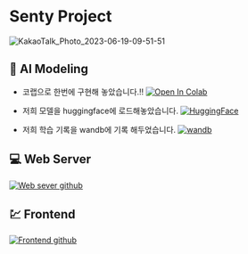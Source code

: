 # **Senty Project**

![KakaoTalk_Photo_2023-06-19-09-51-51](https://github.com/h06-Cpy/inisw-8/assets/106899647/2278412a-0867-4a30-9952-db8959686ac2)

<!--
<p align="center">
<img width="502" alt="image" src="https://github.com/h06-Cpy/inisw-8/assets/106899647/2bd2c49e-9971-4f32-8fbd-7887935d6829">
</p>
-->

## 🤖 AI Modeling

- 코랩으로 한번에 구현해 놓았습니다.!! 
[![Open In Colab](https://colab.research.google.com/assets/colab-badge.svg)](https://drive.google.com/file/d/1KtYeBYy3nYnWO9lgUkJio5tN4t__u_P5/view?usp=sharing)

- 저희 모델을 huggingface에 로드해놓았습니다.
[![HuggingFace](https://img.shields.io/badge/%F0%9F%A4%97-Models%20on%20Hub-yellow)](https://huggingface.co/ugiugi)

- 저희 학습 기록을 wandb에 기록 해두었습니다.
[![wandb](https://raw.githubusercontent.com/wandb/assets/main/wandb-github-badge-gradient.svg)](https://wandb.ai/inisw08)




## 💻 Web Server

[![Web sever github](https://img.shields.io/badge/github-%23121011.svg?style=for-the-badge&logo=github&logoColor=white)](https://github.com/h06-Cpy/SAReport_back)

## 💹 Frontend

[![Frontend github](https://img.shields.io/badge/github-%23121011.svg?style=for-the-badge&logo=github&logoColor=white)](https://github.com/h06-Cpy/SAReport_front)




